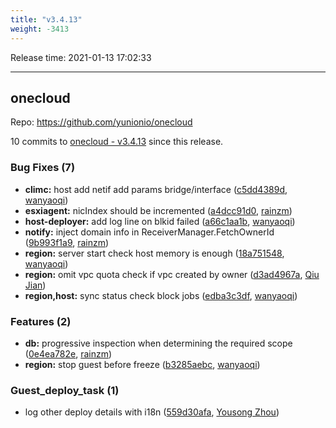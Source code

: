 ```yaml
---
title: "v3.4.13"
weight: -3413
---
```


Release time: 2021-01-13 17:02:33

---
## onecloud

Repo: https://github.com/yunionio/onecloud

10 commits to [onecloud - v3.4.13] since this release.

### Bug Fixes (7)
- **climc:** host add netif add params bridge/interface ([c5dd4389d](https://github.com/yunionio/onecloud/commit/c5dd4389d36e28657f46954f61f76a16fb426f29), [wanyaoqi](mailto:wanyaoqi@yunionyun.com))
- **esxiagent:** nicIndex should be incremented ([a4dcc91d0](https://github.com/yunionio/onecloud/commit/a4dcc91d0d915f3843b800a45d119f8d97be9f77), [rainzm](mailto:mjoycarry@gmail.com))
- **host-deployer:** add log line on blkid failed ([a66c1aa1b](https://github.com/yunionio/onecloud/commit/a66c1aa1ba78b12ab8bc5aa26bf4a5982f9b00cc), [wanyaoqi](mailto:wanyaoqi@yunionyun.com))
- **notify:** inject domain info in ReceiverManager.FetchOwnerId ([9b993f1a9](https://github.com/yunionio/onecloud/commit/9b993f1a99cbcc4f2b3d26ee7bbbe8f198642656), [rainzm](mailto:mjoycarry@gmail.com))
- **region:** server start check host memory is enough ([18a751548](https://github.com/yunionio/onecloud/commit/18a751548cdcdafffd77ab6cc97ba63921e5dd84), [wanyaoqi](mailto:wanyaoqi@yunionyun.com))
- **region:** omit vpc quota check if vpc created by owner ([d3ad4967a](https://github.com/yunionio/onecloud/commit/d3ad4967a956d971349db1a5ac1c139afa09f6af), [Qiu Jian](mailto:qiujian@yunionyun.com))
- **region,host:** sync status check block jobs ([edba3c3df](https://github.com/yunionio/onecloud/commit/edba3c3dfc07916638afef5a20680af223a05a88), [wanyaoqi](mailto:wanyaoqi@yunionyun.com))

### Features (2)
- **db:** progressive inspection when determining the required scope ([0e4ea782e](https://github.com/yunionio/onecloud/commit/0e4ea782e11d12e6464d83527f16eb00403980fa), [rainzm](mailto:mjoycarry@gmail.com))
- **region:** stop guest before freeze ([b3285aebc](https://github.com/yunionio/onecloud/commit/b3285aebce22ac34c630c9ad33a2f892e1b2e888), [wanyaoqi](mailto:wanyaoqi@yunionyun.com))

### Guest_deploy_task (1)
- log other deploy details with i18n ([559d30afa](https://github.com/yunionio/onecloud/commit/559d30afa8298c59220d778289b71057264c9a89), [Yousong Zhou](mailto:zhouyousong@yunionyun.com))

[onecloud - v3.4.13]: https://github.com/yunionio/onecloud/compare/v3.4.12...v3.4.13
